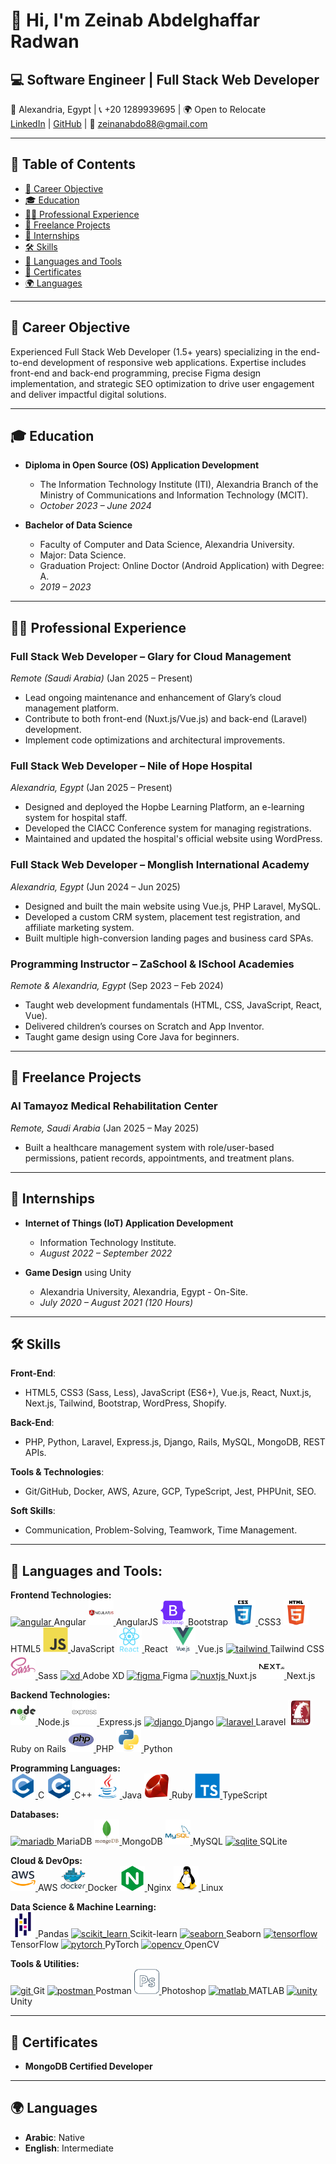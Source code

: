# 👋 Hi, I'm Zeinab Abdelghaffar Radwan

## 💻 Software Engineer | Full Stack Web Developer  
📍 Alexandria, Egypt | 📞 +20 1289939695 | 🌍 Open to Relocate  
[LinkedIn](https://www.linkedin.com/in/zeinab-abdelghaffar/) | [GitHub](https://github.com/ZeinabAbdelghafar) | 📧 [zeinanabdo88@gmail.com](mailto:zeinanabdo88@gmail.com)

---

## 📑 Table of Contents
- [🎯 Career Objective](#-career-objective)
- [🎓 Education](#-education)
- [🧑‍💻 Professional Experience](#-professional-experience)
- [💼 Freelance Projects](#-freelance-projects)
- [💼 Internships](#internships)
- [🛠️ Skills](#-skills)
- [📝 Languages and Tools](#languages-and-tools)
- [📜 Certificates](#certificates)
- [🌍 Languages](#-languages)

---

## 🎯 Career Objective

Experienced Full Stack Web Developer (1.5+ years) specializing in the end-to-end development of responsive web applications. Expertise includes front-end and back-end programming, precise Figma design implementation, and strategic SEO optimization to drive user engagement and deliver impactful digital solutions.

---

## 🎓 Education

- **Diploma in Open Source (OS) Application Development**
  - The Information Technology Institute (ITI), Alexandria Branch of the Ministry of Communications and Information Technology (MCIT).
  - *October 2023 – June 2024*

- **Bachelor of Data Science**
  - Faculty of Computer and Data Science, Alexandria University.
  - Major: Data Science.
  - Graduation Project: Online Doctor (Android Application) with Degree: A.
  - *2019 – 2023*

---

## 🧑‍💻 Professional Experience

### **Full Stack Web Developer** – Glary for Cloud Management  
*Remote (Saudi Arabia)* (Jan 2025 – Present)  
- Lead ongoing maintenance and enhancement of Glary’s cloud management platform.  
- Contribute to both front-end (Nuxt.js/Vue.js) and back-end (Laravel) development.  
- Implement code optimizations and architectural improvements.

### **Full Stack Web Developer** – Nile of Hope Hospital  
*Alexandria, Egypt* (Jan 2025 – Present)  
- Designed and deployed the Hopbe Learning Platform, an e-learning system for hospital staff.  
- Developed the CIACC Conference system for managing registrations.  
- Maintained and updated the hospital's official website using WordPress.

### **Full Stack Web Developer** – Monglish International Academy  
*Alexandria, Egypt* (Jun 2024 – Jun 2025)  
- Designed and built the main website using Vue.js, PHP Laravel, MySQL.  
- Developed a custom CRM system, placement test registration, and affiliate marketing system.  
- Built multiple high-conversion landing pages and business card SPAs.

### **Programming Instructor** – ZaSchool & ISchool Academies  
*Remote & Alexandria, Egypt* (Sep 2023 – Feb 2024)  
- Taught web development fundamentals (HTML, CSS, JavaScript, React, Vue).  
- Delivered children’s courses on Scratch and App Inventor.  
- Taught game design using Core Java for beginners.

---

## 💼 Freelance Projects

### **Al Tamayoz Medical Rehabilitation Center**  
*Remote, Saudi Arabia* (Jan 2025 – May 2025)  
- Built a healthcare management system with role/user-based permissions, patient records, appointments, and treatment plans.

---

## 💼 Internships

- **Internet of Things (IoT) Application Development**
  - Information Technology Institute.
  - *August 2022 – September 2022*
  
- **Game Design** using Unity
  - Alexandria University, Alexandria, Egypt - On-Site.
  - *July 2020 – August 2021 (120 Hours)*

---

## 🛠️ Skills

**Front-End**:  
- HTML5, CSS3 (Sass, Less), JavaScript (ES6+), Vue.js, React, Nuxt.js, Next.js, Tailwind, Bootstrap, WordPress, Shopify.

**Back-End**:  
- PHP, Python, Laravel, Express.js, Django, Rails, MySQL, MongoDB, REST APIs.

**Tools & Technologies**:  
- Git/GitHub, Docker, AWS, Azure, GCP, TypeScript, Jest, PHPUnit, SEO.

**Soft Skills**:  
- Communication, Problem-Solving, Teamwork, Time Management.

---

## 📝 Languages and Tools:

<p align="left">
  <!-- Frontend Technologies -->
  <strong>Frontend Technologies:</strong><br/>
  <a href="https://angular.io" target="_blank" rel="noreferrer">
    <img src="https://angular.io/assets/images/logos/angular/angular.svg" alt="angular" width="40" height="40"/>
  </a> Angular
  <a href="https://angular.io" target="_blank" rel="noreferrer">
    <img src="https://raw.githubusercontent.com/devicons/devicon/master/icons/angularjs/angularjs-original-wordmark.svg" alt="angularjs" width="40" height="40"/>
  </a> AngularJS
  <a href="https://getbootstrap.com" target="_blank" rel="noreferrer">
    <img src="https://raw.githubusercontent.com/devicons/devicon/master/icons/bootstrap/bootstrap-plain-wordmark.svg" alt="bootstrap" width="40" height="40"/>
  </a> Bootstrap
  <a href="https://www.w3schools.com/css/" target="_blank" rel="noreferrer">
    <img src="https://raw.githubusercontent.com/devicons/devicon/master/icons/css3/css3-original-wordmark.svg" alt="css3" width="40" height="40"/>
  </a> CSS3
  <a href="https://www.w3.org/html/" target="_blank" rel="noreferrer">
    <img src="https://raw.githubusercontent.com/devicons/devicon/master/icons/html5/html5-original-wordmark.svg" alt="html5" width="40" height="40"/>
  </a> HTML5
  <a href="https://developer.mozilla.org/en-US/docs/Web/JavaScript" target="_blank" rel="noreferrer">
    <img src="https://raw.githubusercontent.com/devicons/devicon/master/icons/javascript/javascript-original.svg" alt="javascript" width="40" height="40"/>
  </a> JavaScript
  <a href="https://reactjs.org/" target="_blank" rel="noreferrer">
    <img src="https://raw.githubusercontent.com/devicons/devicon/master/icons/react/react-original-wordmark.svg" alt="react" width="40" height="40"/>
  </a> React
  <a href="https://vuejs.org/" target="_blank" rel="noreferrer">
    <img src="https://raw.githubusercontent.com/devicons/devicon/master/icons/vuejs/vuejs-original-wordmark.svg" alt="vuejs" width="40" height="40"/>
  </a> Vue.js
  <a href="https://tailwindcss.com/" target="_blank" rel="noreferrer">
    <img src="https://www.vectorlogo.zone/logos/tailwindcss/tailwindcss-icon.svg" alt="tailwind" width="40" height="40"/>
  </a> Tailwind CSS
  <a href="https://sass-lang.com" target="_blank" rel="noreferrer">
    <img src="https://raw.githubusercontent.com/devicons/devicon/master/icons/sass/sass-original.svg" alt="sass" width="40" height="40"/>
  </a> Sass
  <a href="https://www.adobe.com/products/xd.html" target="_blank" rel="noreferrer">
    <img src="https://upload.wikimedia.org/wikipedia/commons/thumb/c/c2/Adobe_XD_CC_icon.svg/2101px-Adobe_XD_CC_icon.svg.png" alt="xd" width="40" height="40"/>
  </a> Adobe XD
  <a href="https://www.figma.com/" target="_blank" rel="noreferrer">
    <img src="https://www.vectorlogo.zone/logos/figma/figma-icon.svg" alt="figma" width="40" height="40"/>
  </a> Figma
    <a href="https://nuxtjs.org/" target="_blank" rel="noreferrer">
    <img src="https://nuxtjs.org/logos/nuxt-icon.svg" alt="nuxtjs" width="40" height="40"/>
  </a> Nuxt.js
  <a href="https://nextjs.org/" target="_blank" rel="noreferrer">
    <img src="https://raw.githubusercontent.com/devicons/devicon/master/icons/nextjs/nextjs-original-wordmark.svg" alt="nextjs" width="40" height="40"/>
  </a> Next.js
  
  <!-- Backend Technologies -->
  <strong>Backend Technologies:</strong><br/>
  <a href="https://nodejs.org" target="_blank" rel="noreferrer">
    <img src="https://raw.githubusercontent.com/devicons/devicon/master/icons/nodejs/nodejs-original-wordmark.svg" alt="nodejs" width="40" height="40"/>
  </a> Node.js
  <a href="https://expressjs.com" target="_blank" rel="noreferrer">
    <img src="https://raw.githubusercontent.com/devicons/devicon/master/icons/express/express-original-wordmark.svg" alt="express" width="40" height="40"/>
  </a> Express.js
  <a href="https://www.djangoproject.com/" target="_blank" rel="noreferrer">
    <img src="https://cdn.worldvectorlogo.com/logos/django.svg" alt="django" width="40" height="40"/>
  </a> Django
  <a href="https://laravel.com/" target="_blank" rel="noreferrer">
    <img src="https://upload.wikimedia.org/wikipedia/commons/thumb/9/9a/Laravel.svg/1200px-Laravel.svg.png" alt="laravel" width="40" height="40"/>
  </a> Laravel
  <a href="https://rubyonrails.org" target="_blank" rel="noreferrer">
    <img src="https://raw.githubusercontent.com/devicons/devicon/master/icons/rails/rails-original-wordmark.svg" alt="rails" width="40" height="40"/>
  </a> Ruby on Rails
  <a href="https://www.php.net" target="_blank" rel="noreferrer">
    <img src="https://raw.githubusercontent.com/devicons/devicon/master/icons/php/php-original.svg" alt="php" width="40" height="40"/>
  </a> PHP
  <a href="https://www.python.org" target="_blank" rel="noreferrer">
    <img src="https://raw.githubusercontent.com/devicons/devicon/master/icons/python/python-original.svg" alt="python" width="40" height="40"/>
  </a> Python
  
  <!-- Programming Languages -->
  <strong>Programming Languages:</strong><br/>
  <a href="https://www.cprogramming.com/" target="_blank" rel="noreferrer">
    <img src="https://raw.githubusercontent.com/devicons/devicon/master/icons/c/c-original.svg" alt="c" width="40" height="40"/>
  </a> C
  <a href="https://www.w3schools.com/cpp/" target="_blank" rel="noreferrer">
    <img src="https://raw.githubusercontent.com/devicons/devicon/master/icons/cplusplus/cplusplus-original.svg" alt="cplusplus" width="40" height="40"/>
  </a> C++
  <a href="https://www.java.com" target="_blank" rel="noreferrer">
    <img src="https://raw.githubusercontent.com/devicons/devicon/master/icons/java/java-original.svg" alt="java" width="40" height="40"/>
  </a> Java
  <a href="https://www.ruby-lang.org/en/" target="_blank" rel="noreferrer">
    <img src="https://raw.githubusercontent.com/devicons/devicon/master/icons/ruby/ruby-original.svg" alt="ruby" width="40" height="40"/>
  </a> Ruby
  <a href="https://www.typescriptlang.org/" target="_blank" rel="noreferrer">
    <img src="https://raw.githubusercontent.com/devicons/devicon/master/icons/typescript/typescript-original.svg" alt="typescript" width="40" height="40"/>
  </a> TypeScript
  
  <!-- Databases -->
  <strong>Databases:</strong><br/>
  <a href="https://mariadb.org/" target="_blank" rel="noreferrer">
    <img src="https://www.vectorlogo.zone/logos/mariadb/mariadb-icon.svg" alt="mariadb" width="40" height="40"/>
  </a> MariaDB
  <a href="https://www.mongodb.com/" target="_blank" rel="noreferrer">
    <img src="https://raw.githubusercontent.com/devicons/devicon/master/icons/mongodb/mongodb-original-wordmark.svg" alt="mongodb" width="40" height="40"/>
  </a> MongoDB
  <a href="https://www.mysql.com/" target="_blank" rel="noreferrer">
    <img src="https://raw.githubusercontent.com/devicons/devicon/master/icons/mysql/mysql-original-wordmark.svg" alt="mysql" width="40" height="40"/>
  </a> MySQL
  <a href="https://www.sqlite.org/" target="_blank" rel="noreferrer">
    <img src="https://www.vectorlogo.zone/logos/sqlite/sqlite-icon.svg" alt="sqlite" width="40" height="40"/>
  </a> SQLite
  
  <!-- Cloud & DevOps -->
  <strong>Cloud & DevOps:</strong><br/>
  <a href="https://aws.amazon.com" target="_blank" rel="noreferrer">
    <img src="https://raw.githubusercontent.com/devicons/devicon/master/icons/amazonwebservices/amazonwebservices-original-wordmark.svg" alt="aws" width="40" height="40"/>
  </a> AWS
  <a href="https://www.docker.com/" target="_blank" rel="noreferrer">
    <img src="https://raw.githubusercontent.com/devicons/devicon/master/icons/docker/docker-original-wordmark.svg" alt="docker" width="40" height="40"/>
  </a> Docker
  <a href="https://www.nginx.com" target="_blank" rel="noreferrer">
    <img src="https://raw.githubusercontent.com/devicons/devicon/master/icons/nginx/nginx-original.svg" alt="nginx" width="40" height="40"/>
  </a> Nginx
  <a href="https://www.linux.org/" target="_blank" rel="noreferrer">
    <img src="https://raw.githubusercontent.com/devicons/devicon/master/icons/linux/linux-original.svg" alt="linux" width="40" height="40"/>
  </a> Linux
  
  <!-- Data Science & Machine Learning -->
  <strong>Data Science & Machine Learning:</strong><br/>
  <a href="https://pandas.pydata.org/" target="_blank" rel="noreferrer">
    <img src="https://raw.githubusercontent.com/devicons/devicon/2ae2a900d2f041da66e950e4d48052658d850630/icons/pandas/pandas-original.svg" alt="pandas" width="40" height="40"/>
  </a> Pandas
  <a href="https://scikit-learn.org/" target="_blank" rel="noreferrer">
    <img src="https://upload.wikimedia.org/wikipedia/commons/0/05/Scikit_learn_logo_small.svg" alt="scikit_learn" width="40" height="40"/>
  </a> Scikit-learn
  <a href="https://seaborn.pydata.org/" target="_blank" rel="noreferrer">
    <img src="https://seaborn.pydata.org/_images/logo-mark-lightbg.svg" alt="seaborn" width="40" height="40"/>
  </a> Seaborn
  <a href="https://www.tensorflow.org" target="_blank" rel="noreferrer">
    <img src="https://www.vectorlogo.zone/logos/tensorflow/tensorflow-icon.svg" alt="tensorflow" width="40" height="40"/>
  </a> TensorFlow
  <a href="https://pytorch.org/" target="_blank" rel="noreferrer">
    <img src="https://www.vectorlogo.zone/logos/pytorch/pytorch-icon.svg" alt="pytorch" width="40" height="40"/>
  </a> PyTorch
  <a href="https://opencv.org/" target="_blank" rel="noreferrer">
    <img src="https://www.vectorlogo.zone/logos/opencv/opencv-icon.svg" alt="opencv" width="40" height="40"/>
  </a> OpenCV
  
  <!-- Tools & Utilities -->
  <strong>Tools & Utilities:</strong><br/>
  <a href="https://git-scm.com/" target="_blank" rel="noreferrer">
    <img src="https://www.vectorlogo.zone/logos/git-scm/git-scm-icon.svg" alt="git" width="40" height="40"/>
  </a> Git
  <a href="https://postman.com" target="_blank" rel="noreferrer">
    <img src="https://www.vectorlogo.zone/logos/getpostman/getpostman-icon.svg" alt="postman" width="40" height="40"/>
  </a> Postman
  <a href="https://www.photoshop.com/en" target="_blank" rel="noreferrer">
    <img src="https://raw.githubusercontent.com/devicons/devicon/master/icons/photoshop/photoshop-line.svg" alt="photoshop" width="40" height="40"/>
  </a> Photoshop
  <a href="https://www.mathworks.com/" target="_blank" rel="noreferrer">
    <img src="https://upload.wikimedia.org/wikipedia/commons/2/21/Matlab_Logo.png" alt="matlab" width="40" height="40"/>
  </a> MATLAB
  <a href="https://unity.com/" target="_blank" rel="noreferrer">
    <img src="https://www.vectorlogo.zone/logos/unity3d/unity3d-icon.svg" alt="unity" width="40" height="40"/>
  </a> Unity
</p>

---

## 📜 Certificates

- **MongoDB Certified Developer**

---

## 🌍 Languages

- **Arabic**: Native  
- **English**: Intermediate
